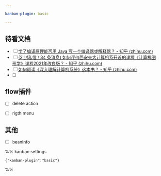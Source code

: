 ```yaml
---

kanban-plugin: basic

---
```


## 待看文档

- [ ] [学了编译原理能否用 Java 写一个编译器或解释器？ - 知乎 (zhihu.com)](https://www.zhihu.com/question/39835953)
- [ ] [(2 封私信 / 34 条消息) 如何评价西安交大计算机系开设的课程《计算机图形学》课程2021年改良版？ - 知乎 (zhihu.com)](https://www.zhihu.com/question/500385117/answer/2546569612)
- [ ] [如何阅读《深入理解计算机系统》这本书？ - 知乎 (zhihu.com)](https://www.zhihu.com/question/20402534/answer/2655186100)
- [ ] 


## flow插件

- [ ] delete action
- [ ] rigth menu


## 其他

- [ ] beaninfo




%% kanban:settings
```
{"kanban-plugin":"basic"}
```
%%